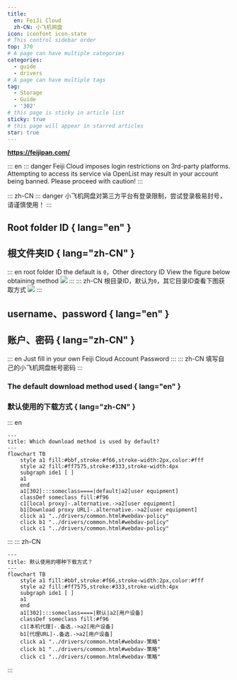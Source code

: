 ```yaml
---
title:
  en: FeiJi Cloud
  zh-CN: 小飞机网盘
icon: iconfont icon-state
# This control sidebar order
top: 370
# A page can have multiple categories
categories:
  - guide
  - drivers
# A page can have multiple tags
tag:
  - Storage
  - Guide
  - '302'
# this page is sticky in article list
sticky: true
# this page will appear in starred articles
star: true
---
```


**https://feijipan.com/**

::: en
::: danger
Feiji Cloud imposes login restrictions on 3rd-party platforms. Attempting to access its service via OpenList may result in your account being banned. Please proceed with caution!
:::

::: zh-CN
::: danger
小飞机网盘对第三方平台有登录限制，尝试登录极易封号，请谨慎使用！
:::

## Root folder ID { lang="en" }

## 根文件夹ID { lang="zh-CN" }

::: en
root folder ID the default is `0`，Other directory ID View the figure below obtaining method
![](/img/drivers/feiji/feiji.png)
:::
::: zh-CN
根目录ID，默认为`0`，其它目录ID查看下图获取方式
![](/img/drivers/feiji/feiji.png)
:::

## username、password { lang="en" }

## 账户、密码 { lang="zh-CN" }

::: en
Just fill in your own Feiji Cloud Account Password
:::
::: zh-CN
填写自己的小飞机网盘帐号密码
:::

### The default download method used { lang="en" }

### 默认使用的下载方式 { lang="zh-CN" }

::: en

```mermaid
---
title: Which download method is used by default?
---
flowchart TB
    style a1 fill:#bbf,stroke:#f66,stroke-width:2px,color:#fff
    style a2 fill:#ff7575,stroke:#333,stroke-width:4px
    subgraph ide1 [ ]
    a1
    end
    a1[302]:::someclass====|default|a2[user equipment]
    classDef someclass fill:#f96
    c1[local proxy]-.alternative.->a2[user equipment]
    b1[Download proxy URL]-.alternative.->a2[user equipment]
    click a1 "../drivers/common.html#webdav-policy"
    click b1 "../drivers/common.html#webdav-policy"
    click c1 "../drivers/common.html#webdav-policy"
```

:::
::: zh-CN

```mermaid
---
title: 默认使用的哪种下载方式？
---
flowchart TB
    style a1 fill:#bbf,stroke:#f66,stroke-width:2px,color:#fff
    style a2 fill:#ff7575,stroke:#333,stroke-width:4px
    subgraph ide1 [ ]
    a1
    end
    a1[302]:::someclass====|默认|a2[用户设备]
    classDef someclass fill:#f96
    c1[本机代理]-.备选.->a2[用户设备]
    b1[代理URL]-.备选.->a2[用户设备]
    click a1 "../drivers/common.html#webdav-策略"
    click b1 "../drivers/common.html#webdav-策略"
    click c1 "../drivers/common.html#webdav-策略"
```

:::
